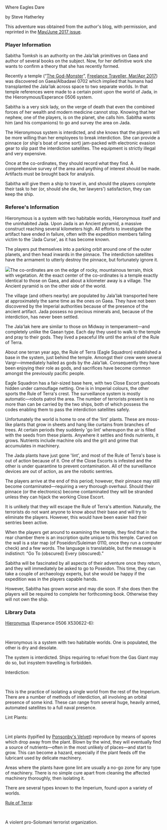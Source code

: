 Where Eagles Dare

by Steve Hatherley

This adventure was obtained from the author's blog, with permission, and reprinted in the [May/June 2017 issue](https://www.freelancetraveller.com/magazine/2017-0506/index.html).

### Player Information

Sabitha Tomksh is an authority on the Jala'lak primitives on Gaea and author of several books on the subject. Now, for her definitive work she wants to confirm a theory that she has recently formed.

Recently a temple (“[The God-Monster](https://www.freelancetraveller.com/features/advents/godmonster.html)”, [Freelance Traveller, Mar/Apr 2017](https://www.freelancetraveller.com/magazine/2017-0304/index.html)) was discovered on Gaea/Albadawi 0702 which implied that humans had transplanted the Jala'lak across space to two separate worlds. In that temple references were made to a certain point upon the world of Jada, in the Hieronymous/Esperance 0506 system.

Sabitha is a very sick lady, on the verge of death that even the combined forces of her wealth and modern medicine cannot stop. Knowing that her nephew, one of the players, is on the planet, she calls him. Sabitha wants him (and his companions) to go and survey the area on Jada.

The Hieronymous system is interdicted, and she knows that the players will be more willing than her employees to break interdiction. She can provide a pinnace (or ship's boat of some sort) jam-packed with electronic evasion gear to slip past the interdiction satellites. The equipment is strictly illegal and very expensive.

Once at the co-ordinates, they should record what they find. A comprehensive survey of the area and anything of interest should be made. Artifacts must be brought back for analysis.

Sabitha will give them a ship to travel in, and should the players complete their task to her (or, should she die, her lawyers') satisfaction, they can keep the ship.

### Referee's Information

Hieronymous is a system with two habitable worlds, Hieronymous itself and the uninhabited Jada. Upon Jada is an Ancient pyramid, a massive construct reaching several kilometers high. All efforts to investigate the artifact have ended in failure, often with the expedition members falling victim to the 'Jada Curse', as it has become known.

The players put themselves into a parking orbit around one of the outer planets, and then head inwards in the pinnace. The interdiction satellites have the armament to utterly destroy the pinnace, but fortunately ignore it.

![](https://www.freelancetraveller.com/features/advents/whereeaglesdare.png)The co-ordinates are on the edge of rocky, mountainous terrain, thick with vegetation. At the exact center of the co-ordinates is a temple exactly identical to those on Gaea, and about a kilometer away is a village. The Ancient pyramid is on the other side of the world.

The village (and others nearby) are populated by Jala'lak transported here at approximately the same time as the ones on Gaea. They have not been discovered by the Imperial authorities because of the presence of the ancient artifact. Jada possess no precious minerals and, because of the interdiction, has never been settled.

The Jala'lak here are similar to those on Midway in temperament—and completely unlike the Gaean type. Each day they used to walk to the temple and pray to their gods. They lived a peaceful life until the arrival of the Rule of Terra.

About one terran year ago, the Rule of Terra (Eagle Squadron) established a base in the system, just behind the temple. Amongst their crew were several Vargr—immediately hailed as gods by the Jala'lak. Consequently they have been enjoying their role as gods, and sacrifices have become common amongst the previously pacific people.

Eagle Squadron has a fair-sized base here, with two Close Escort gunboats hidden under camouflage netting. One is in Imperial colours, the other sports the Rule of Terra's crest. The surveillance system is mostly automatic—robots patrol the area. The number of terrorists present is no more than can be carried by the two ships, both of which possess the codes enabling them to pass the interdiction satellites safely.

Unfortunately the world is home to one of the 'lint' plants. These are moss-like plants that grow in sheets and hang like curtains from branches of trees. At certain periods they suddenly 'go lint' whereupon the air is filled with the seeds from these plants. Anywhere it settles and finds nutrients, it grows. Nutrients include machine oils and the grit and grime that accumulates in machinery.

The Jada plants have just gone 'lint', and most of the Rule of Terra's base is out of action because of it. One of the Close Escorts is infested and the other is under quarantine to prevent contamination. All of the surveillance devices are out of action, as are the robotic sentries.

The players arrive at the end of this period; however, their pinnace may still become contaminated—requiring a very thorough overhaul. Should their pinnace (or the electronics) become contaminated they will be stranded unless they can hijack the working Close Escort.

It is unlikely that they will escape the Rule of Terra's attention. Naturally, the terrorists do not want anyone to know about their base and will try to eliminate the players. However, this would have been easier had their sentries been active.

When the players get around to examining the temple, they find that in the rear chamber there is an inscription quite unique to this temple. Carved on the wall is a star map (of Poseidon/Suleiman 0110, once they run a computer check) and a few words. The language is translatable, but the message is indistinct: “Go To (obscured) Every (obscured).”

Sabitha will be fascinated by all aspects of their adventure once they return, and they will immediately be asked to go to Poseidon. This time, they can take a couple of archaeology experts, but she would be happy if the expedition was in the players capable hands.

However, Sabitha has grown worse and may die soon. If she does then the players will be required to complete her forthcoming book. Otherwise they will not own the ship.

### Library Data

[Hieronymus](http://travellermap.com/?x=9.959&y=-95.5&scale=64) (Esperance 0506 X530622-6):

 



Hieronymous is a system with two habitable worlds. One is populated, the other is dry and desolate.

The system is interdicted. Ships requiring to refuel from the Gas Giant may do so, but insystem travelling is forbidden.

Interdiction:

 



This is the practice of isolating a single world from the rest of the Imperium. There are a number of methods of interdiction, all involving an orbital presence of some kind. These can range from several huge, heavily armed, automated satellites to a full naval presence.

Lint Plants:

 



Lint plants (typified by [Ponsonby's Velvet](http://wiki.travellerrpg.com/Ponsonby's_Velvet)) reproduce by means of spores which drop away from the plant. Blown by the wind, they will eventually find a source of nutrients—often in the most unlikely of places—and start to grow. This can become a hazard, especially if the plant feeds off the lubricant used by delicate machinery.

Areas where the plants have gone lint are usually a no-go zone for any type of machinery. There is no simple cure apart from cleaning the affected machinery thoroughly, then isolating it.

There are several types known to the Imperium, found upon a variety of worlds.

[Rule of Terra](http://wiki.travellerrpg.com/Rule_of_Terra):

 



A violent pro-Solomani terrorist organization.